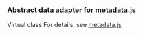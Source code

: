 ### Abstract data adapter for metadata.js

Virtual class
For details, see [metadata.js](https://github.com/oknosoft/metadata.js)